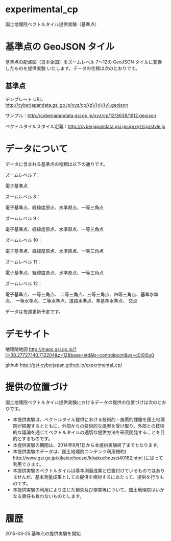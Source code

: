experimental_cp
================
国土地理院ベクトルタイル提供実験（基準点）
# 基準点の GeoJSON タイル
基準点の配点図（日本全国）をズームレベル 7～12の GeoJSON タイルに変換したものを提供実験
いたします。データの仕様は次のとおりです。

## 基準点
テンプレート URL: http://cyberjapandata.gsi.go.jp/xyz/cp/{z}/{x}/{y}.geojson

サンプル：http://cyberjapandata.gsi.go.jp/xyz/cp/12/3638/1612.geojson

ベクトルタイルスタイル定義：http://cyberjapandata.gsi.go.jp/xyz/cp/style.js

# データについて
データに含まれる基準点の種類は以下の通りです。


ズームレベル 7：

電子基準点



ズームレベル 8：

電子基準点、経緯度原点、水準原点、一等三角点


ズームレベル 9：

電子基準点、経緯度原点、水準原点、一等三角点


ズームレベル 10：

電子基準点、経緯度原点、水準原点、一等三角点


ズームレベル 11：

電子基準点、経緯度原点、水準原点、一等三角点


ズームレベル 12：

電子基準点、一等三角点、
二等三角点、三等三角点、四等三角点、基準水準点、
一等水準点、二等水準点、道路水準点、準基準水準点、
交点


データは毎週更新予定です。

# デモサイト
地理院地図
http://maps.gsi.go.jp/?ll=38.27727,140.712204&z=12&base=std&ls=controlpoint&vs=c0j0l0u0

github
http://gsi-cyberjapan.github.io/experimental_cp/


# 提供の位置づけ
国土地理院ベクトルタイル提供実験におけるデータの提供の位置づけは次のとおりです。
- 本提供実験は、ベクトルタイル提供における技術的・施策的課題を国土地理院が把握するとともに、外部からの技術的な提案を受け取り、外部との技術的な議論を通じてベクトルタイルの適切な提供方法を研究開発することを目的とするものです。
- 本提供実験の期間は、2014年8月1日から本提供実験終了までとなります。
- 本提供実験のデータは、国土地理院コンテンツ利用規約( http://www.gsi.go.jp/kikakuchousei/kikakuchousei40182.html )に従って利用できます。
- 本提供実験のベクトルタイルは基本測量成果と位置付けているものではありませんが、基本測量成果としての提供を検討するにあたって、提供を行うものです。
- 本提供実験の利用により生じた損失及び損害等について、国土地理院はいかなる責任も負わないものとします。

# 履歴
2015-03-25 基準点の提供実験を開始
